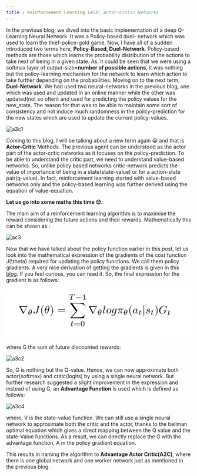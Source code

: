 ```yaml
---
title : Reinforcement Learning &#58; Actor-Critic Networks
---
```


In the previous blog, we dived into the basic implementation of a deep Q-Learning Neural Network. It was a Policy-based duel- network which was used to learn the thief-police-gold game. Now, I have all of a sudden introduced two terms here, **Policy-Based, Duel-Network**. Policy-based methods are those which learns the probability distribution of the actions to take next of  being in a given state. As, it could be seen that we were using a softmax layer of output-size=**number of possible actions**, it was nothing but the policy-learning mechanism for the network to learn which action to take further depending on the probabilities. Moving on to the next term, **Duel-Network**. We had used two neural-networks in the previous blog, one which was used and updated in an online manner while the other was updated(not so often) and used for predicting the policy values for the new_state. The reason for that was to be able to maintain some sort of consistency and not induce much randomness in the poilcy-prediction for the new states which are used to update the current policy-values. 

![a3c1](https://www.mdpi.com/sensors/sensors-19-01547/article_deploy/html/images/sensors-19-01547-g002.png)


Coming to this blog, I will be talking about a new term again 😀 and that is **Actor-Critic** Methods. The previous agent can be understood as the actor part of the actor-critic networks as it focuses on the policy-prediction. To be able to understand the critic part, we need to understand value-based networks. So, unlike policy based networks critic-network predicts the value of importance of being in a state(state-value) or for a action-state pair(q-value). In fact, reinforcement learning started with value-based networks  only and the policy-based learning was further derived using the equation of value-equation. 

**Let us go into some maths this time 😊:**

The main aim of a reinforcement learning algorithm is to maximise the reward considering the future actions and their rewards.
Mathematically this can be shown as :

![ac3](https://miro.medium.com/max/1338/1*evUko5QpAcvv-83xw0DP-g.jpeg)

Now that we have talked about the policy function earlier in this post, let us look into the mathematical expression of the gradients of the cost function J(\theta) required for updating the policy functions. We call them policy gradients. A very nice derivation of getting the gradients is given in this [blog](https://medium.com/@thechrisyoon/deriving-policy-gradients-and-implementing-reinforce-f887949bd63). If you feel curious, you can read it. So, the final expression for the gradient is as follows:

![a3c3](policy_gradient.png)


where G the sum of future discounted rewards:

![a3c2](https://1.bp.blogspot.com/-yXBlO5xrLEs/XeP_1BGNcXI/AAAAAAAAQFU/Q-7a7WqiN3IcCcxGixfRCI8huLQEXGvbgCLcBGAsYHQ/s1600/G_dis.png)

So, G is nothing but the Q-value. Hence, we can now approximate both actor(softmax) and critic(logits) by using a single neural network. But further research suggested a slight improvement in the expression and instead of using G, an **Advantage Function** is used which is defined as follows:

![a3c4](https://miro.medium.com/max/2184/1*GjirmHTNdxHgo1Z8iQjDbg.png)

where, V is the state-value function. We can still use a single neural network to approximate both the critic and the actor, thanks to the bellman optimal equation which gives a direct mapping between the Q value and the state-Value functions. As a result, we can directly replace the G with the advantage function, A in the policy gradient equation.

This results in naming the algorithm to **Advantage Actor Critic(A2C)**, where there is one global network and one worker network just as mentioned in the previous blog.














